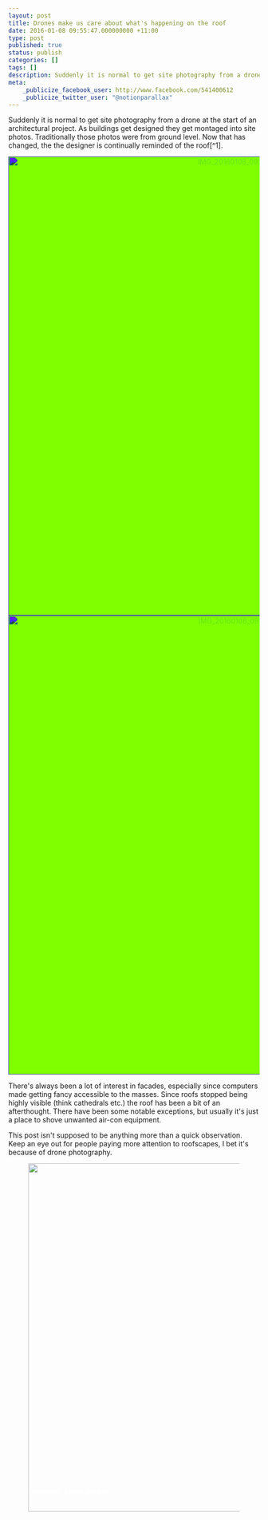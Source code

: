 ```yaml
---
layout: post
title: Drones make us care about what's happening on the roof
date: 2016-01-08 09:55:47.000000000 +11:00
type: post
published: true
status: publish
categories: []
tags: []
description: Suddenly it is normal to get site photography from a drone at the start of an architectural project. As buildings get designed they get montaged into site photos. Traditionally those photos were from ground level. Now that has changed, the the designer is continually reminded of the roof.
meta:
    _publicize_facebook_user: http://www.facebook.com/541400612
    _publicize_twitter_user: "@notionparallax"
---
```


<style type="text/css">
figcaption{
    color:       white;
    transform:   translateY(-3.5em);
    font-weight: bold;
}
.sketch{
    background-color: chartreuse;
    text-align:       center;
    margin-bottom:    1em;
}
.sketch img {
    mix-blend-mode: difference;
    height: 23vh !important;
}
</style>
<p>Suddenly it is normal to get site photography from a drone at the start of an architectural project. As buildings get designed they get montaged into site photos. Traditionally those photos were from ground level. Now that has changed, the the designer is continually reminded of the roof[^1]. </p>

<div class="sketch">
<img class="alignnone wp-image-2738" src="{{ site.baseurl }}/assets/IMG_20160108_091336-02.jpeg" alt="IMG_20160108_091336-02" /> <img class="alignnone wp-image-2739" src="{{ site.baseurl }}/assets/IMG_20160108_091336-01.jpeg" alt="IMG_20160108_091336-01" />
</div>

<p>There's always been a lot of interest in facades, especially since computers made getting fancy accessible to the masses. Since roofs stopped being highly visible (think cathedrals etc.) the roof has been a bit of an afterthought. There have been some notable exceptions, but usually it's just a place to shove unwanted air-con equipment.</p>
<p>This post isn't supposed to be anything more than a quick observation. Keep an eye out for people paying more attention to roofscapes, I bet it's because of drone photography.</p>

<figure>
<a href="http://www.sfchronicle.com/homeandgarden/article/How-does-Facebook-plant-its-garden-In-sync-with-6323885.php"><img class="" src="{{ site.baseurl }}/assets/1024x1024.jpg" alt="" width="1024" height="698" /></a> 
<figcaption>
Facebook's roof garden
</figcaption>
</figure>

[^1]: It also means that the building will be photographed from above much more often during its life. Especially as more people get drones and those drones get more capable.
